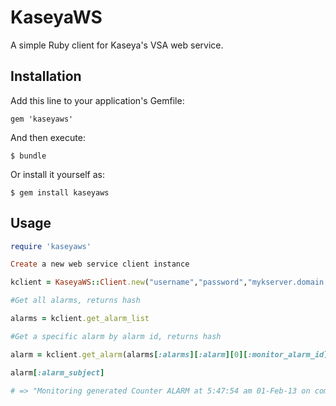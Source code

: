 # KaseyaWS

A simple Ruby client for Kaseya's VSA web service.

## Installation

Add this line to your application's Gemfile:

    gem 'kaseyaws'

And then execute:

    $ bundle

Or install it yourself as:

    $ gem install kaseyaws

## Usage

``` ruby
require 'kaseyaws'

Create a new web service client instance

kclient = KaseyaWS::Client.new("username","password","mykserver.domain.com")

#Get all alarms, returns hash

alarms = kclient.get_alarm_list

#Get a specific alarm by alarm id, returns hash

alarm = kclient.get_alarm(alarms[:alarms][:alarm][0][:monitor_alarm_id])

alarm[:alarm_subject]

# => "Monitoring generated Counter ALARM at 5:47:54 am 01-Feb-13 on computer.systems.company"

```

